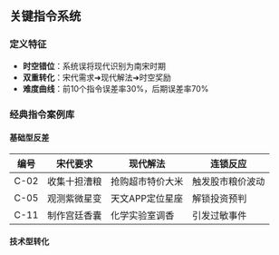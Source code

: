 ## 关键指令系统

### 定义特征
- **时空错位**：系统误将现代识别为南宋时期
- **双重转化**：宋代需求➜现代解法➜时空奖励
- **难度曲线**：前10个指令误差率30%，后期误差率70%

### 经典指令案例库

#### 基础型反差
| 编号 | 宋代要求          | 现代解法          | 连锁反应          |
|------|-------------------|-------------------|-------------------|
| C-02 | 收集十担漕粮      | 抢购超市特价大米  | 触发股市粮价波动  |
| C-05 | 观测紫微星变      | 天文APP定位星座   | 解锁投资预判      |
| C-11 | 制作宫廷香囊      | 化学实验室调香    | 引发过敏事件      |

#### 技术型转化 